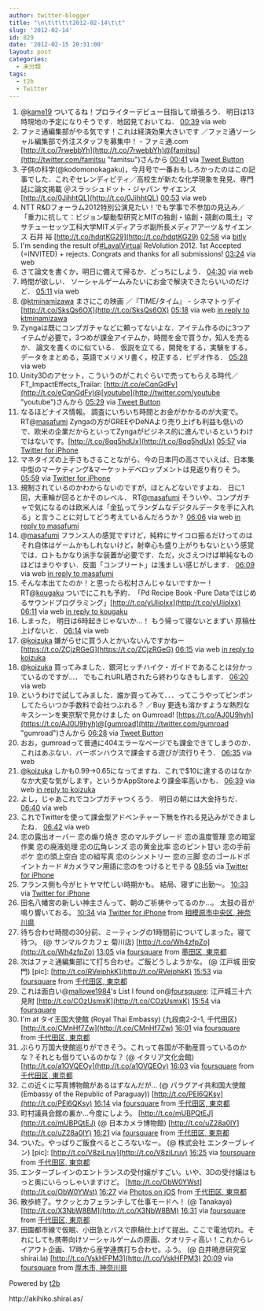 ```yaml
---
author: twitter-blogger
title: "\n\t\t\t\t2012-02-14\t\t"
slug: '2012-02-14'
id: 829
date: '2012-02-15 20:31:00'
layout: post
categories:
  - 未分類
tags:
  - t2b
  - Twitter
---
```


<div xmlns:georss="http://www.georss.org/georss">

1.  <span><span>@[kame19](http://twitter.com/kame19 "kame19") ついてるね！プロライターデビュー目指して頑張ろう． 明日は13時現地の予定になりそうです．地図見ておいてね．</span> <span>[<span>00:39</span>](http://twitter.com/o_ob/status/169385386861273090) <span>via web</span></span></span>
2.  <span><span>ファミ通編集部がやる気です！これは経済効果大きいです ／ファミ通ソーシャル編集部で外注スタッフを募集中！ - ファミ通.com [http://t.co/7rwebbYh](http://t.co/7rwebbYh)@[famitsu](http://twitter.com/famitsu "famitsu")さんから</span> <span>[<span>00:41</span>](http://twitter.com/o_ob/status/169385765074247680) <span>via [Tweet Button](http://twitter.com/tweetbutton)</span></span></span>
3.  <span><span>子供の科学(@kodomonokagaku)，今月号で一番おもしろかったのはこの記事でした．これぞセレンディピティ／高校生が新たな化学現象を発見、専門誌に論文掲載 ＠スラッシュドット・ジャパン サイエンス [http://t.co/0JihhtQL](http://t.co/0JihhtQL)</span> <span>[<span>00:53</span>](http://twitter.com/o_ob/status/169388721668493312) <span>via web</span></span></span>
4.  <span><span>NTT R&Dフォーラム2012特別公演見たい！でも学事で不参加の見込み／「重力に抗して：ビジョン駆動型研究とMITの独創・協創・競創の風土」マサチューセッツ工科大学MITメディアラボ副所長メディアアーツ＆サイエンス 石井 裕 [http://t.co/hdqtKG29](http://t.co/hdqtKG29)</span> <span>[<span>02:58</span>](http://twitter.com/o_ob/status/169420299312435200) <span>via [bitly](http://bit.ly)</span></span></span>
5.  <span><span>I'm sending the result of[#LavalVirtual](http://twitter.com/search?q=%23LavalVirtual "#LavalVirtual") ReVolution 2012\. 1st Accepted (=INVITED) + rejects. Congrats and thanks for all submissions!</span> <span>[<span>03:24</span>](http://twitter.com/o_ob/status/169426669541658625) <span>via web</span></span></span>
6.  <span><span>さて論文を書くか，明日に備えて帰るか．どっちにしよう．</span> <span>[<span>04:30</span>](http://twitter.com/o_ob/status/169443398829359105) <span>via web</span></span></span>
7.  <span><span>時間が欲しい． ソーシャルゲームみたいにお金で解決できたらいいのだけど．</span> <span>[<span>05:11</span>](http://twitter.com/o_ob/status/169453702002909184) <span>via web</span></span></span>
8.  <span><span>@[ktminamizawa](http://twitter.com/ktminamizawa "ktminamizawa") まさにこの映画 ／『TIME/タイム』 - シネマトゥデイ [http://t.co/SksQs6OX](http://t.co/SksQs6OX)</span> <span>[<span>05:18</span>](http://twitter.com/o_ob/status/169455584637227009) <span>via web</span> [in reply to ktminamizawa](http://twitter.com/ktminamizawa/status/169454300421029888)</span></span>
9.  <span><span>Zyngaは既にコンプガチャなどに頼ってないよな．アイテム作るのに3つアイテムが必要で，3つめが課金アイテムか，時間を金で買うか，知人を売るか． 論文を書くのに似ている． 仮説を立てる，開発をする，実験をする，データをまとめる，英語でメリメリ書く，校正する．ビデオ作る．</span> <span>[<span>05:28</span>](http://twitter.com/o_ob/status/169457931723616257) <span>via web</span></span></span>
10.  <span><span>Unity3Dのアセット，こういうのがこれぐらいで売ってもらえる時代／FT_ImpactEffects_Trailar: [http://t.co/eCqnGdFv](http://t.co/eCqnGdFv)@[youtube](http://twitter.com/youtube "youtube")さんから</span> <span>[<span>05:29</span>](http://twitter.com/o_ob/status/169458375850078208) <span>via [Tweet Button](http://twitter.com/tweetbutton)</span></span></span>
11.  <span><span>なるほどナイス情報。 調査にいちいち時間とお金がかかるのが大変で。 RT@[masafumi](http://twitter.com/masafumi "masafumi") Zyngaの方がGREEやDeNAより売り上げも利益も低いので、欧米の企業だからといってZyngaがビジネス的に進んでいるというわけではないです。[http://t.co/8qq5hdUx](http://t.co/8qq5hdUx)</span> <span>[<span>05:57</span>](http://twitter.com/o_ob/status/169465213861642241) <span>via [Twitter for iPhone](http://twitter.com/#!/download/iphone)</span></span></span>
12.  <span><span>マネタイズの上手さもさることながら、今の日本円の高さでいえば、日本集中型のマーケティング&マーケットデベロップメントは見返り有りそう。</span> <span>[<span>05:59</span>](http://twitter.com/o_ob/status/169465783305515008) <span>via [Twitter for iPhone](http://twitter.com/#!/download/iphone)</span></span></span>
13.  <span><span>規制されているのかわからないのですが，ほとんどないですよね． 日に1回，大車輪が回るとかそのレベル． RT@[masafumi](http://twitter.com/masafumi "masafumi") そういや、コンプガチャで気になるのは欧米人は「金払ってランダムなデジタルデータを手に入れる」と言うことに対してどう考えているんだろうか？</span> <span>[<span>06:06</span>](http://twitter.com/o_ob/status/169467675335081984) <span>via web</span> [in reply to masafumi](http://twitter.com/masafumi/status/169463925291749376)</span></span>
14.  <span><span>@[masafumi](http://twitter.com/masafumi "masafumi") フランス人の感覚ですけど，純粋にサイコロ振るだけってのはそれ自体はゲームかもしれないけど，射幸心も盛り上がりもないという感覚では．ロトもかなり派手な装置が必要です．ただ，火さえつけば単純なものほどはまりやすい．反面「コンプリート」は浅ましい感じがします．</span> <span>[<span>06:09</span>](http://twitter.com/o_ob/status/169468204488470528) <span>via web</span> [in reply to masafumi](http://twitter.com/masafumi/status/169465879149543426)</span></span>
15.  <span><span>そんな本出てたのか！と思ったら松村さんじゃないですかー！ RT@[kougaku](http://twitter.com/kougaku "kougaku") ついでにこれも予約．　「Pd Recipe Book -Pure Dataではじめるサウンドプログラミング」[http://t.co/yUIiolxx](http://t.co/yUIiolxx)</span> <span>[<span>06:11</span>](http://twitter.com/o_ob/status/169468862767706112) <span>via web</span> [in reply to kougaku](http://twitter.com/kougaku/status/169467194797854721)</span></span>
16.  <span><span>しまった， 明日は6時起きじゃないか…！ もう帰って寝ないとまずい 原稿仕上げないと．</span> <span>[<span>06:14</span>](http://twitter.com/o_ob/status/169469646125285376) <span>via web</span></span></span>
17.  <span><span>@[koizuka](http://twitter.com/koizuka "koizuka") 嫌がらせに買う人とかいないんですかねー [https://t.co/ZCjzRGeG](https://t.co/ZCjzRGeG)</span> <span>[<span>06:15</span>](http://twitter.com/o_ob/status/169469916620128257) <span>via web</span> [in reply to koizuka](http://twitter.com/koizuka/status/169469685786611712)</span></span>
18.  <span><span>@[koizuka](http://twitter.com/koizuka "koizuka") 買ってみました．銀河ヒッチハイク・ガイドであることは分かっているのですが…． でもこれURL晒されたら終わりなきもします．</span> <span>[<span>06:20</span>](http://twitter.com/o_ob/status/169471122713231360) <span>via web</span></span></span>
19.  <span><span>というわけで試してみました．誰か買ってみて．．．ってこうやってピンポンしてたらいつか手数料で会社つぶれる？ ／Buy 更迭も溶かすような熱烈なキスシーンを東京駅で見かけました on Gumroad! [https://t.co/AJ0U9hyh](https://t.co/AJ0U9hyh)@[gumroad](http://twitter.com/gumroad "gumroad")さんから</span> <span>[<span>06:28</span>](http://twitter.com/o_ob/status/169473113631895552) <span>via [Tweet Button](http://twitter.com/tweetbutton)</span></span></span>
20.  <span><span>おお，gumroadって普通に404エラーなページでも課金できてしまうのか．これはあぶない．バーボンハウスで課金する遊びが流行りそう．</span> <span>[<span>06:35</span>](http://twitter.com/o_ob/status/169474812585066496) <span>via web</span></span></span>
21.  <span><span>@[koizuka](http://twitter.com/koizuka "koizuka") しかも$0.99→$0.65になってますね．これで$10に達するのはなかなか大変な気がします，というかAppStoreより課金率高いかも．</span> <span>[<span>06:39</span>](http://twitter.com/o_ob/status/169475742692937728) <span>via web</span> [in reply to koizuka](http://twitter.com/koizuka/status/169472753446039552)</span></span>
22.  <span><span>よし，じゃあこれでコンプガチャつくろう． 明日の朝には大金持ちだ．</span> <span>[<span>06:40</span>](http://twitter.com/o_ob/status/169476238975565825) <span>via web</span></span></span>
23.  <span><span>これでTwitterを使って課金型アドベンチャー下無を作れる見込みができましたね．</span> <span>[<span>06:42</span>](http://twitter.com/o_ob/status/169476633315651586) <span>via web</span></span></span>
24.  <span><span>恋の露出オーバー 恋の煽り焼き 恋のマルチグレード 恋の温度管理 恋の暗室作業 恋の廃液処理 恋の広角レンズ 恋の黄金比率 恋のピント甘い 恋の手前ボケ 恋の頭上空白 恋の組写真 恋のシンメトリー 恋の三脚 恋のゴールドポイントカード #カメラマン用語に恋のをつけるとモテる</span> <span>[<span>08:55</span>](http://twitter.com/o_ob/status/169510061759139840) <span>via [Twitter for iPhone](http://twitter.com/#!/download/iphone)</span></span></span>
25.  <span><span>フランス側も今がヒトヤマ忙しい時期かも。 結局、寝ずに出勤～。</span> <span>[<span>10:33</span>](http://twitter.com/o_ob/status/169534642410631169) <span>via [Twitter for iPhone](http://twitter.com/#!/download/iphone)</span></span></span>
26.  <span><span>田名八幡宮の新しい神主さんって、朝のご祈祷やってるのか...。 太鼓の音が鳴り響いておる。</span> <span>[<span>10:34</span>](http://twitter.com/o_ob/status/169535013539414017) <span>via [Twitter for iPhone](http://twitter.com/#!/download/iphone)</span> from [相模原市中央区, 神奈川県<span></span>](http://maps.google.com/maps?q=35.54559606,139.32800068)</span></span>
27.  <span><span>待ち合わせ時間の30分前、ミーティングの1時間前についてしまった。寝て待つ。 (@ サンマルクカフェ 菊川店) [http://t.co/Wh4zfpZo](http://t.co/Wh4zfpZo)</span> <span>[<span>13:05</span>](http://twitter.com/o_ob/status/169573067373297665) <span>via [foursquare](http://foursquare.com)</span> from [墨田区, 東京都<span></span>](http://maps.google.com/maps?q=35.68863115,139.80553217)</span></span>
28.  <span><span>次はファミ通編集部にて打ち合わせ。ご飯どうしようかな。 (@ 江戸城 田安門) [pic]: [http://t.co/RVeiphkK](http://t.co/RVeiphkK)</span> <span>[<span>15:53</span>](http://twitter.com/o_ob/status/169615323073486848) <span>via [foursquare](http://foursquare.com)</span> from [千代田区, 東京都<span></span>](http://maps.google.com/maps?q=35.69405549,139.74948138)</span></span>
29.  <span><span>これは面白い@[mallowe1984](http://twitter.com/mallowe1984 "mallowe1984")'s List I found on@[foursquare](http://twitter.com/foursquare "foursquare"): 江戸城三十六見附 [http://t.co/COzUsmxK](http://t.co/COzUsmxK)</span> <span>[<span>15:54</span>](http://twitter.com/o_ob/status/169615631904280576) <span>via [foursquare](http://foursquare.com)</span></span></span>
30.  <span><span>I'm at タイ王国大使館 (Royal Thai Embassy) (九段南2-2-1, 千代田区) [http://t.co/CMnHf7Zw](http://t.co/CMnHf7Zw)</span> <span>[<span>16:01</span>](http://twitter.com/o_ob/status/169617341825564672) <span>via [foursquare](http://foursquare.com)</span> from [千代田区, 東京都<span></span>](http://maps.google.com/maps?q=35.69370913,139.74659264)</span></span>
31.  <span><span>ぶらり万国大使館巡りができそう。これって各国が不動産買っているのかな？それとも借りているのかな？ (@ イタリア文化会館) [http://t.co/a1OVQEOy](http://t.co/a1OVQEOy)</span> <span>[<span>16:03</span>](http://twitter.com/o_ob/status/169617851899056128) <span>via [foursquare](http://foursquare.com)</span> from [千代田区, 東京都<span></span>](http://maps.google.com/maps?q=35.69214071,139.74647999)</span></span>
32.  <span><span>この近くに写真博物館があるはずなんだが... (@ パラグアイ共和国大使館 (Embassy of the Republic of Paraguay)) [http://t.co/PEl6QKsy](http://t.co/PEl6QKsy)</span> <span>[<span>16:14</span>](http://twitter.com/o_ob/status/169620644860932096) <span>via [foursquare](http://foursquare.com)</span> from [千代田区, 東京都<span></span>](http://maps.google.com/maps?q=35.68843082,139.74430740)</span></span>
33.  <span><span>町村議員会館の裏か...今度にしよう。 [http://t.co/mUBPQtEJ](http://t.co/mUBPQtEJ) (@ 日本カメラ博物館) [http://t.co/uZ28a0lY](http://t.co/uZ28a0lY)</span> <span>[<span>16:21</span>](http://twitter.com/o_ob/status/169622370737328129) <span>via [foursquare](http://foursquare.com)</span> from [千代田区, 東京都<span></span>](http://maps.google.com/maps?q=35.688283,139.744296)</span></span>
34.  <span><span>ついた。やっぱりご飯食べるところないなー。 (@ 株式会社 エンターブレイン) [pic]: [http://t.co/V8ziLruv](http://t.co/V8ziLruv)</span> <span>[<span>16:25</span>](http://twitter.com/o_ob/status/169623324899540993) <span>via [foursquare](http://foursquare.com)</span> from [千代田区, 東京都<span></span>](http://maps.google.com/maps?q=35.69008863,139.74528372)</span></span>
35.  <span><span>エンターブレインのエントランスの受付嬢がすごい。いや、3Dの受付嬢はもっと奥にいらっしゃいますけど。 [http://t.co/ObW0YWst](http://t.co/ObW0YWst)</span> <span>[<span>16:27</span>](http://twitter.com/o_ob/status/169623836009041920) <span>via [Photos on iOS](http://www.apple.com)</span> from [千代田区, 東京都<span></span>](http://maps.google.com/maps?q=35.690977,139.745391)</span></span>
36.  <span><span>散歩終了。サクッとカフェランチして仕事モードへ！ (@ Tanakaya) [http://t.co/X3NbW8BM](http://t.co/X3NbW8BM)</span> <span>[<span>16:31</span>](http://twitter.com/o_ob/status/169624931338960896) <span>via [foursquare](http://foursquare.com)</span> from [千代田区, 東京都<span></span>](http://maps.google.com/maps?q=35.69082173,139.74489771)</span></span>
37.  <span><span>田園都市線で仮眠、小田急とバスで原稿仕上げて提出。ここで電池切れ。それにしても携帯向けソーシャルゲームの原画、クオリティ高い！これからレイアウト企画、17時から産学連携打ち合わせ。ふう。 (@ 白井暁彦研究室 shirai.la) [http://t.co/VskHFPM3](http://t.co/VskHFPM3)</span> <span>[<span>20:09</span>](http://twitter.com/o_ob/status/169679708647202817) <span>via [foursquare](http://foursquare.com)</span> from [厚木市, 神奈川県<span></span>](http://maps.google.com/maps?q=35.486212,139.341633)</span></span>

</div>

Powered by [t2b](http://t2b.utilz.jp/)

<div>http://akihiko.shirai.as/</div>
